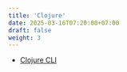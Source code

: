 ```yaml
---
title: 'Clojure'
date: 2025-03-16T07:20:00+07:00
draft: false
weight: 3
---
```


- [Clojure CLI](./clojure-cli/)
